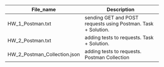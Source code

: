 | File_name  | Description |
| ------------- | ------------- |
| HW_1_Postman.txt  | sending GET and POST requests using Postman. Task + Solution.|
| HW_2_Postman.txt  | adding tests to requests. Task + Solution.|
| HW_2_Postman_Collection.json  | adding tests to requests. Postman Collection |


